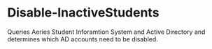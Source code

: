 # Disable-InactiveStudents

Queries Aeries Student Inforamtion System and Active Directory and determines which AD accounts need to be disabled. 
